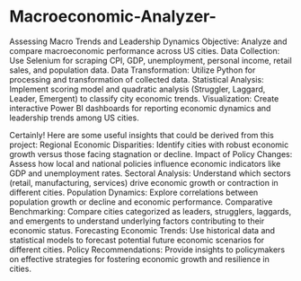 # Macroeconomic-Analyzer-
Assessing Macro Trends and Leadership Dynamics
Objective: Analyze and compare macroeconomic performance across US cities.
Data Collection: Use Selenium for scraping CPI, GDP, unemployment, personal income, retail sales, and population data.
Data Transformation: Utilize Python for processing and transformation of collected data.
Statistical Analysis: Implement scoring model and quadratic analysis (Struggler, Laggard, Leader, Emergent) to classify city economic trends.
Visualization: Create interactive Power BI dashboards for reporting economic dynamics and leadership trends among US cities.
 

Certainly! Here are some useful insights that could be derived from this project:
Regional Economic Disparities: Identify cities with robust economic growth versus those facing stagnation or decline.
Impact of Policy Changes: Assess how local and national policies influence economic indicators like GDP and unemployment rates.
Sectoral Analysis: Understand which sectors (retail, manufacturing, services) drive economic growth or contraction in different cities.
Population Dynamics: Explore correlations between population growth or decline and economic performance.
Comparative Benchmarking: Compare cities categorized as leaders, strugglers, laggards, and emergents to understand underlying factors contributing to their economic status.
Forecasting Economic Trends: Use historical data and statistical models to forecast potential future economic scenarios for different cities.
Policy Recommendations: Provide insights to policymakers on effective strategies for fostering economic growth and resilience in cities.
